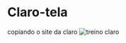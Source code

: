 # Claro-tela
copiando o site da claro
![treino claro](https://github.com/LzABSURD/Claro-tela/assets/141787423/f9cd4169-c9df-46e6-92d8-8d77261dd6c0)

